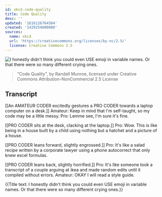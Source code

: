 ```yaml
---
id: xkcd.code-quality
title: Code Quality
desc: ''
updated: '1616126764504'
created: '1429254000000'
sources:
  name: xkcd
  url: 'https://creativecommons.org/licenses/by-nc/2.5/'
  license: Creative Commons 2.5
---
```

![I honestly didn't think you could even USE emoji in variable names. Or that there were so many different crying ones.](https://imgs.xkcd.com/comics/code_quality.png)
> "Code Quality", by Randall Munroe, licensed under Creative Commons Attribution-NonCommercial 2.5 License

## Transcript
[[An AMATEUR CODER excitedly gestures a PRO CODER towards a laptop computer on a desk.]]
Amateur: Keep in mind that I'm self-taught, so my code may be a little messy.
Pro: Lemme see, I'm sure it's fine.

[[PRO CODER sits at the desk, clacking at the laptop.]]
Pro: Wow. This is like being in a house built by a child using nothing but a hatchet and a picture of a house.

[[PRO CODER leans forward, slightly engrossed.]]
Pro: It's like a salad recipe written by a corporate lawyer using a phone autocorrect that only knew excel formulas.

[[PRO CODER leans back, slightly horrified.]]
Pro: It's like someone took a transcript of a couple arguing at ikea and made random edits until it compiled without errors.
Amateur: OKAY I will read a style guide.

{{Title text: I honestly didn't think you could even USE emoji in variable names. Or that there were so many different crying ones.}}
